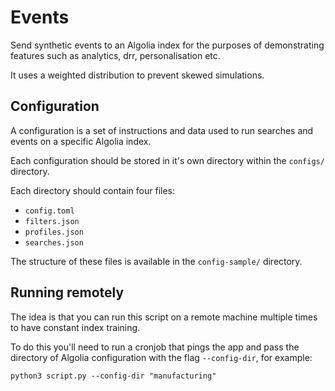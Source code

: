 # Events

Send synthetic events to an Algolia index for the purposes of demonstrating features such as analytics, drr, personalisation etc.

It uses a weighted distribution to prevent skewed simulations.

## Configuration

A configuration is a set of instructions and data used to run searches and events on a specific Algolia index. 

Each configuration should be stored in it's own directory within the `configs/` directory.

Each directory should contain four files:

- `config.toml`
- `filters.json`
- `profiles.json`
- `searches.json`

The structure of these files is available in the `config-sample/` directory.

## Running remotely

The idea is that you can run this script on a remote machine multiple times to have constant index training.

To do this you'll need to run a cronjob that pings the app and pass the directory of Algolia configuration with the flag `--config-dir`, for example:

```console
python3 script.py --config-dir "manufacturing"
```
